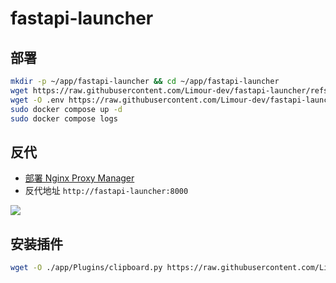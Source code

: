 # fastapi-launcher
## 部署
```bash
mkdir -p ~/app/fastapi-launcher && cd ~/app/fastapi-launcher
wget https://raw.githubusercontent.com/Limour-dev/fastapi-launcher/refs/heads/main/docker-compose.yml
wget -O .env https://raw.githubusercontent.com/Limour-dev/fastapi-launcher/refs/heads/main/template.env
sudo docker compose up -d
sudo docker compose logs
```
## 反代
+ [部署 Nginx Proxy Manager](https://hexo.limour.top/Docker-bu-shu-Nginx-Proxy-Manager)
+ 反代地址 `http://fastapi-launcher:8000`

![](https://github.com/user-attachments/assets/98dab053-2615-439a-a9a1-29f0cdab7238)

## 安装插件
```bash
wget -O ./app/Plugins/clipboard.py https://raw.githubusercontent.com/Limour-dev/fastapi/refs/heads/main/Plugins/clipboard.py
```

